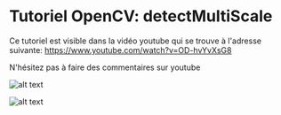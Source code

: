 # Tutoriel OpenCV: detectMultiScale

Ce tutoriel est visible dans la vidéo youtube qui se trouve à l'adresse suivante:
https://www.youtube.com/watch?v=OD-hvYvXsG8

N'hésitez pas à faire des commentaires sur youtube

![alt text](https://github.com/L42Project/Tutoriels/blob/master/OpenCV/tutoriel3/mini1.png)

![alt text](https://github.com/L42Project/Tutoriels/blob/master/OpenCV/tutoriel3/mini2.png)


